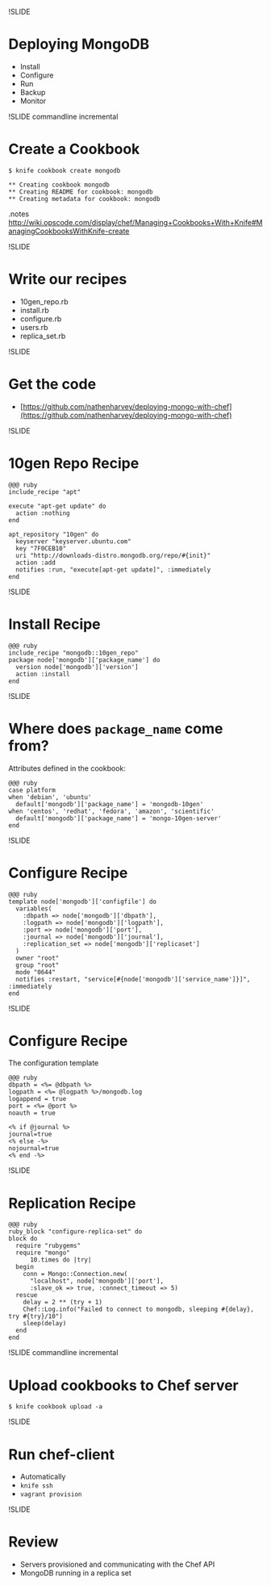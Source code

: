 !SLIDE 
# Deploying MongoDB #

* Install
* Configure
* Run
* Backup
* Monitor

!SLIDE commandline incremental
# Create a Cookbook #

    $ knife cookbook create mongodb
    
    ** Creating cookbook mongodb
    ** Creating README for cookbook: mongodb
    ** Creating metadata for cookbook: mongodb

.notes http://wiki.opscode.com/display/chef/Managing+Cookbooks+With+Knife#ManagingCookbooksWithKnife-create

!SLIDE
# Write our recipes

* 10gen_repo.rb
* install.rb
* configure.rb
* users.rb
* replica_set.rb

!SLIDE
# Get the code #

* [https://github.com/nathenharvey/deploying-mongo-with-chef](https://github.com/nathenharvey/deploying-mongo-with-chef)


!SLIDE
# 10gen Repo Recipe #

    @@@ ruby
    include_recipe "apt"

    execute "apt-get update" do
      action :nothing
    end

    apt_repository "10gen" do
      keyserver "keyserver.ubuntu.com"
      key "7F0CEB10"
      uri "http://downloads-distro.mongodb.org/repo/#{init}"
      action :add
      notifies :run, "execute[apt-get update]", :immediately
    end

!SLIDE
# Install Recipe #

    @@@ ruby
    include_recipe "mongodb::10gen_repo"
    package node['mongodb']['package_name'] do
      version node['mongodb']['version']
      action :install
    end

!SLIDE
# Where does `package_name` come from? #

Attributes defined in the cookbook:
    
    @@@ ruby
    case platform
    when 'debian', 'ubuntu'
      default['mongodb']['package_name'] = 'mongodb-10gen'
    when 'centos', 'redhat', 'fedora', 'amazon', 'scientific'
      default['mongodb']['package_name'] = 'mongo-10gen-server'
    end

!SLIDE
# Configure Recipe #

    @@@ ruby
    template node['mongodb']['configfile'] do
      variables(
        :dbpath => node['mongodb']['dbpath'],
        :logpath => node['mongodb']['logpath'],
        :port => node['mongodb']['port'],
        :journal => node['mongodb']['journal'],
        :replication_set => node['mongodb']['replicaset']
      )
      owner "root"
      group "root"
      mode "0644"
      notifies :restart, "service[#{node['mongodb']['service_name']}]", :immediately
    end

!SLIDE
# Configure Recipe #

The configuration template

    @@@ ruby
    dbpath = <%= @dbpath %>
    logpath = <%= @logpath %>/mongodb.log
    logappend = true
    port = <%= @port %>
    noauth = true

    <% if @journal %>
    journal=true
    <% else -%>
    nojournal=true
    <% end -%>

!SLIDE
# Replication Recipe #

    @@@ ruby
    ruby_block "configure-replica-set" do
    block do
      require "rubygems"
      require "mongo"
          10.times do |try|
      begin
        conn = Mongo::Connection.new(
          "localhost", node['mongodb']['port'],
          :slave_ok => true, :connect_timeout => 5)
      rescue
        delay = 2 ** (try + 1)
        Chef::Log.info("Failed to connect to mongodb, sleeping #{delay}, try #{try}/10")
        sleep(delay)
      end
    end
 


!SLIDE commandline incremental
# Upload cookbooks to Chef server #

    $ knife cookbook upload -a

!SLIDE
# Run chef-client #

* Automatically
* `knife ssh`
* `vagrant provision`

!SLIDE
# Review #

* Servers provisioned and communicating with the Chef API
* MongoDB running in a replica set

